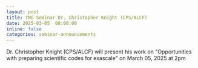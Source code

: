 ```yaml
---
layout: post
title: TMG Seminar Dr. Christopher Knight (CPS/ALCF)
date: 2025-03-05  08:00:00
inline: false
categories: seminar-announcements
---
```


Dr. Christopher Knight (CPS/ALCF) will present his work on "Opportunities with preparing scientific codes for exascale"  on March 05, 2025 at 2pm

